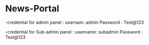 # News-Portal

-credential for admin panel :
usernam: admin
Password : Test@123

-credential for Sub-admin panel :
username: subadmin
Password : Test@123
